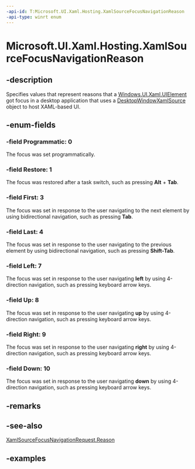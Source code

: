 ```yaml
---
-api-id: T:Microsoft.UI.Xaml.Hosting.XamlSourceFocusNavigationReason
-api-type: winrt enum
---
```


# Microsoft.UI.Xaml.Hosting.XamlSourceFocusNavigationReason

<!--
public enum XamlSourceFocusNavigationReason
-->

## -description

Specifies values that represent reasons that a [Windows.UI.Xaml.UIElement](../windows.ui.xaml/uielement.md) got focus in a desktop application that uses a [DesktopWindowXamlSource](desktopwindowxamlsource.md) object to host XAML-based UI.

## -enum-fields

### -field Programmatic: 0

The focus was set programmatically.

### -field Restore: 1

The focus was restored after a task switch, such as pressing **Alt** + **Tab**.

### -field First: 3

The focus was set in response to the user navigating to the next element by using bidirectional navigation, such as pressing **Tab**.

### -field Last: 4

The focus was set in response to the user navigating to the previous element by using bidirectional navigation, such as pressing **Shift-Tab**.

### -field Left: 7

The focus was set in response to the user navigating **left** by using 4-direction navigation, such as pressing keyboard arrow keys.

### -field Up: 8

The focus was set in response to the user navigating **up** by using 4-direction navigation, such as pressing keyboard arrow keys.

### -field Right: 9

The focus was set in response to the user navigating **right** by using 4-direction navigation, such as pressing keyboard arrow keys.

### -field Down: 10

The focus was set in response to the user navigating **down** by using 4-direction navigation, such as pressing keyboard arrow keys.

## -remarks

## -see-also

[XamlSourceFocusNavigationRequest.Reason](xamlsourcefocusnavigationrequest_reason.md)

## -examples
